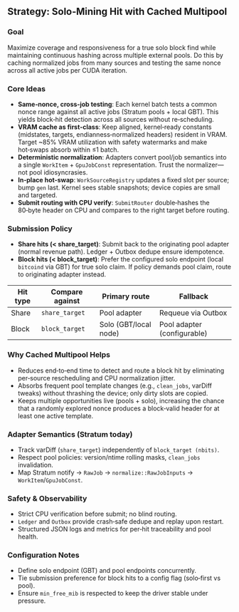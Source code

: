 ## Strategy: Solo‑Mining Hit with Cached Multipool

### Goal
Maximize coverage and responsiveness for a true solo block find while maintaining continuous hashing across multiple external pools. Do this by caching normalized jobs from many sources and testing the same nonce across all active jobs per CUDA iteration.

### Core Ideas
- **Same‑nonce, cross‑job testing**: Each kernel batch tests a common nonce range against all active jobs (Stratum pools + local GBT). This yields block‑hit detection across all sources without re‑scheduling.
- **VRAM cache as first‑class**: Keep aligned, kernel‑ready constants (midstates, targets, endianness‑normalized headers) resident in VRAM. Target ~85% VRAM utilization with safety watermarks and make hot‑swaps absorb within ≤1 batch.
- **Deterministic normalization**: Adapters convert pool/job semantics into a single `WorkItem` + `GpuJobConst` representation. Trust the normalizer—not pool idiosyncrasies.
- **In‑place hot‑swap**: `WorkSourceRegistry` updates a fixed slot per source; bump `gen` last. Kernel sees stable snapshots; device copies are small and targeted.
- **Submit routing with CPU verify**: `SubmitRouter` double‑hashes the 80‑byte header on CPU and compares to the right target before routing.

### Submission Policy
- **Share hits (< share_target)**: Submit back to the originating pool adapter (normal revenue path). Ledger + Outbox dedupe ensure idempotence.
- **Block hits (< block_target)**: Prefer the configured solo endpoint (local `bitcoind` via GBT) for true solo claim. If policy demands pool claim, route to originating adapter instead.

| Hit type | Compare against | Primary route | Fallback |
| --- | --- | --- | --- |
| Share | `share_target` | Pool adapter | Requeue via Outbox |
| Block | `block_target` | Solo (GBT/local node) | Pool adapter (configurable) |

### Why Cached Multipool Helps
- Reduces end‑to‑end time to detect and route a block hit by eliminating per‑source rescheduling and CPU normalization jitter.
- Absorbs frequent pool template changes (e.g., `clean_jobs`, varDiff tweaks) without thrashing the device; only dirty slots are copied.
- Keeps multiple opportunities live (pools + solo), increasing the chance that a randomly explored nonce produces a block‑valid header for at least one active template.

### Adapter Semantics (Stratum today)
- Track varDiff (`share_target`) independently of `block_target (nbits)`.
- Respect pool policies: version/ntime rolling masks, `clean_jobs` invalidation.
- Map Stratum notify → `RawJob` → `normalize::RawJobInputs` → `WorkItem`/`GpuJobConst`.

### Safety & Observability
- Strict CPU verification before submit; no blind routing.
- `Ledger` and `Outbox` provide crash‑safe dedupe and replay upon restart.
- Structured JSON logs and metrics for per‑hit traceability and pool health.

### Configuration Notes
- Define solo endpoint (GBT) and pool endpoints concurrently.
- Tie submission preference for block hits to a config flag (solo‑first vs pool).
- Ensure `min_free_mib` is respected to keep the driver stable under pressure.


